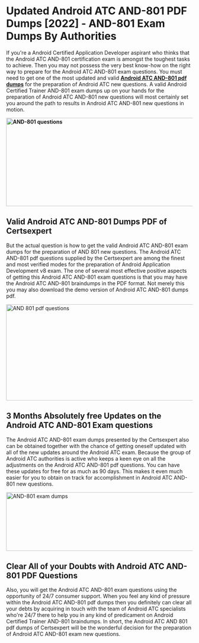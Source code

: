 <h1><strong>Updated Android ATC AND-801 PDF Dumps [2022] - AND-801 Exam Dumps By Authorities&nbsp;</strong></h1>
<p><span style="font-weight: 400;">If you're a Android Certified Application Developer aspirant who thinks that the Android ATC AND-801 certification exam is amongst the toughest tasks to achieve. Then you may not possess the very best know-how on the right way to prepare for the Android ATC AND-801 exam questions. You must need to get one of the most updated and valid <strong><a href="https://www.certsexpert.com/AND-801-pdf-questions.html">Android ATC AND-801 pdf dumps</a></strong> for the preparation of Android ATC new questions. A valid Android Certified Trainer AND-801 exam dumps up on your hands for the preparation of Android ATC AND-801 new questions will most certainly set you around the path to results in Android ATC AND-801 new questions in motion.</span></p>
<p><span style="font-weight: 400;"><strong><img style="display: block; margin-left: auto; margin-right: auto;" src="https://i.ibb.co/QXh983F/73475278-2429792180625311-4586132736837681152-n.jpg" alt="AND-801 questions" width="632" height="238" /></strong></span></p>
<h2><strong>Valid Android ATC AND-801 Dumps PDF of Certsexpert</strong></h2>
<p><span style="font-weight: 400;">But the actual question is how to get the valid Android ATC AND-801 exam dumps for the preparation of AND 801 new questions. The Android ATC AND-801 pdf questions supplied by the Certsexpert are among the finest and most verified modes for the preparation of Android Application Development v8 exam. The one of several most effective positive aspects of getting this Android ATC AND-801 exam questions is that you may have the Android ATC AND-801 braindumps in the PDF format. Not merely this you may also download the demo version of Android ATC AND-801 dumps pdf.</span></p>
<p><span style="font-weight: 400;"><img style="display: block; margin-left: auto; margin-right: auto;" src="https://i.ibb.co/Jd8hN2L/76714008-3182067705200142-8735104740007870464-n.jpg" alt="AND 801 pdf questions" width="701" height="259" /></span></p>
<h2><strong>3 Months Absolutely free Updates on the Android ATC AND-801 Exam questions</strong></h2>
<p><span style="font-weight: 400;">The Android ATC AND-801 exam dumps presented by the Certsexpert also can be obtained together with the chance of getting oneself updated with all of the new updates around the Android ATC exam. Because the group of Android ATC authorities is active who keeps a keen eye on all the adjustments on the Android ATC AND-801 pdf questions. You can have these updates for free for as much as 90 days. This makes it even much easier for you to obtain on track for accomplishment in Android ATC AND-801 new questions.</span></p>
<p><span style="font-weight: 400;"><a href="https://www.certsexpert.com/AND-801-pdf-questions.html"><img style="display: block; margin-left: auto; margin-right: auto;" src="https://i.ibb.co/TMnKrkJ/75398236-424489711531572-5064688549987614720-n.jpg" alt="AND-801 exam dumps" width="714" height="158" /></a></span></p>
<h2><strong>Clear All of your Doubts with Android ATC AND-801 PDF Questions</strong></h2>
<p>Also, you will get the Android ATC AND-801 exam questions using the opportunity of 24/7 consumer support. When you feel any kind of pressure within the Android ATC AND-801 pdf dumps then you definitely can clear all your debts by acquiring in touch with the team of Android ATC specialists who're 24/7 there to help you in any kind of predicament on Android Certified Trainer AND-801 braindumps. In short, the Android ATC AND 801 pdf dumps of Certsexpert will be the wonderful decision for the preparation of Android ATC AND-801 exam new questions.</p>
